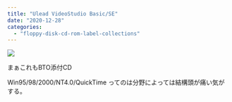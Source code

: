 ```yaml
---
title: "Ulead VideoStudio Basic/SE"
date: "2020-12-28"
categories: 
  - "floppy-disk-cd-rom-label-collections"
---
```


![](../../../images/IMG_20201030_124554_2-1009x1024.jpg)

まぁこれもBTO添付CD

Win95/98/2000/NT4.0/QuickTime ってのは分野によっては結構頭が痛い気がする。

